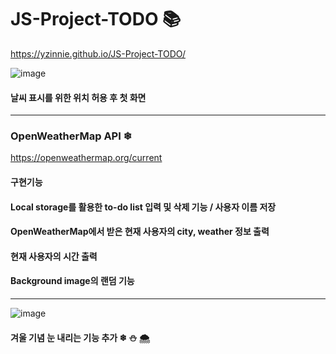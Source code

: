 # JS-Project-TODO 📚

https://yzinnie.github.io/JS-Project-TODO/

![image](https://github.com/yzinnie/JS-Project-TODO/assets/126447980/0cb8d9f7-8ad3-41ba-9edc-119a583c19bd)
#### 날씨 표시를 위한 위치 허용 후 첫 화면 

---
### OpenWeatherMap API ❄
https://openweathermap.org/current



#### 구현기능
#### Local storage를 활용한 to-do list 입력 및 삭제 기능 / 사용자 이름 저장
#### OpenWeatherMap에서 받은 현재 사용자의 city, weather 정보 출력
#### 현재 사용자의 시간 출력
#### Background image의 랜덤 기능
---
![image](https://github.com/yzinnie/JS-Project-TODO/assets/126447980/51c5f503-a918-4a40-a3ba-6985af709b48)
#### 겨울 기념 눈 내리는 기능 추가 ❄ ⛄ 🌨
